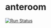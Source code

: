 # anteroom

[![Run Status](https://api.shippable.com/projects/59288d3ffd8bb20600c43994/badge?branch=master)](https://app.shippable.com/github/jpbochi/anteroom)
